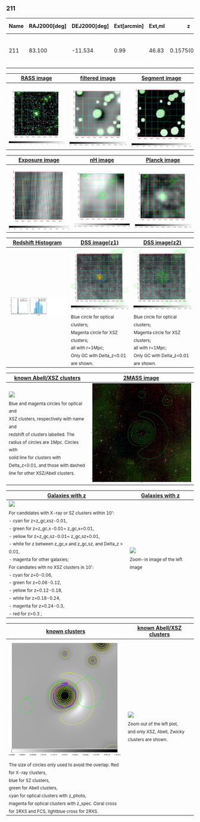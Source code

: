 <div STYLE="page-break-after: always;"></div>

### 211

|Name|RAJ2000[deg]|DEJ2000[deg] |Ext[arcmin]| Ext,ml | z | z_src| C|GC(XSZ,Delta_z<0.01)| GC(OPT,Delta_z<0.01)|GC| R_sig[arcmin] | R500[arcmin] | R500[Mpc]| CRsig[c/s] | CR500[c/s] |L500[1E44 erg/s]|F500[1E-12 erg/s/cm^2]| M500[1E14 Msun]|Tx[keV]|Cnt_sig|Beta|Rc[arcmin]|Comment|Alias|
|---|---|---|---|---|---|------|---|--------|---------|----------|---|---|---|---|---|---|---|---|---|---|---|---|---|---|
|211| 83.100| -11.534| 0.99| 46.83| 0.1575(0.005)| z1, z_xsz| B| MCXC, PSZ2, Tar, XB| A| A, MCXC, PSZ2, Tar, W, XB| 12.700| 7.664| 1.252| 0.401(0.038)| 0.377(0.036)| 4.570(0.144)| 6.749(0.212)| 6.51(0.10)| 7.15(0.07)| 161.1| 0.713(-0.082+0.119)| 2.198(-0.545+0.653)| -| k032|

|[RASS image](../image/211/211_img.pdf)|[filtered image](../image/211/211_fil.pdf)|[Segment image](../image/211/211_seg.pdf)|
|-------------------|--------------------|-------------------|
| <img src="../image/211/211_img.png" width="300">  | <img src="../image/211/211_fil.png" width="300">   | <img src="../image/211/211_seg.png" width="300">  |

|[Exposure image](../image/211/211_mex.pdf)| [nH image](../image/211/211_nh.pdf)| [Planck image](../image/211/211_p.pdf)|
|-------------------|--------------------|-------------------|
|<img src="../image/211/211_mex.png" width="300">   | <img src="../image/211/211_nh.png" width="300">    | <img src="../image/211/211_p.png" width="300"> |

|[Redshift Histogram](../image/211/211_zg.pdf) | [DSS image(z1)](../image/211/211_dss_z1.pdf)      |  [DSS image(z2)](../image/211/211_dss_z2.pdf)    |
|-------------------|--------------------|-------------------|
|<img src="../image/211/211_zg.png" width="300"> |<img src="../image/211/211_dss_z1.png" width="300"> <sub><br>Blue circle for optical clusters; <br>Magenta circle for XSZ clusters; <br>all with r=1Mpc; <br>Only GC with Delta_z<0.01 are shown. </sub>| <img src="../image/211/211_dss_z2.png" width="300"><sub><br>Blue circle for optical clusters; <br>Magenta circle for XSZ clusters; <br>all with r=1Mpc; <br>Only GC with Delta_z<0.01 are shown. </sub> |

|[known Abell/XSZ clusters](../image/211/211_m.pdf) | [2MASS image](../image/211/211_2mass.pdf)      |
|-------------------|-------------------|
|<img src=../image/211/211_m.png width="300"> <br><sub>Blue and magenta circles for optical and <br>XSZ clusters, respectively with name and <br>redshift of clusters labelled. The <br>radius of circles are 1Mpc. Circles with <br>solid line for clusters with <br>Delta_z<0.01, and those with dashed <br>line for other XSZ/Abell clusters.        </sub>|<img src="../image/211/211_2mass.png" width="300">  |

|[Galaxies with z](../image/211/211_opt_ned.pdf) |[Galaxies with z](../image/211/211_opt_ned_zoom.pdf) |
|-------------------|-------------------|
| <img src=../image/211/211_opt_ned.png width="300"> <br><sub> For candidates with X-ray or SZ clusters within 10': <br> - cyan for z<z_gc,xsz-0.01, <br> - green for z=z_gc,x-0.01~ z_gc,x+0.01, <br> - yellow for z=z_gc,sz-0.01~ z_gc,sz+0.01, <br> - white for z between z_gc,x and z_gc,sz, and Delta_z > 0.01, <br> - magenta for other galaxies; <br>For candiates with no XSZ clusters in 10': <br> - cyan for z=0-0.06, <br> - green for z=0.06-0.12, <br> - yellow for z=0.12-0.18, <br> - white for z=0.18-0.24, <br> - magenta for z=0.24-0.3, <br> - red for z>0.3 ;  </sub>|<img src=../image/211/211_opt_ned_zoom.png width="300">  <br><sub> Zoom-in image of the left image</sub>|

|[known clusters](../image/211/211_gc.pdf) |[known Abell/XSZ clusters](../image/211/211_gc_large.pdf) |
|-------------------|-------------------|
| <img src=../image/211/211_gc.png width="300"> <br><sub> The size of circles only used to avoid the overlap. Red for X-ray clusters, <br> blue for SZ clusters, <br> green for Abell clusters, <br> cyan for optical clusters with z_photo, <br> magenta for optical clusters with z_spec. Coral cross for 1RXS and FCS, lightblue cross for 2RXS. </sub>|<img src=../image/211/211_gc_large.png width="300"> <br><sub> Zoom out of the left plot, <br> and only XSZ, Abell, Zwicky clusters are shown. </sub> |



